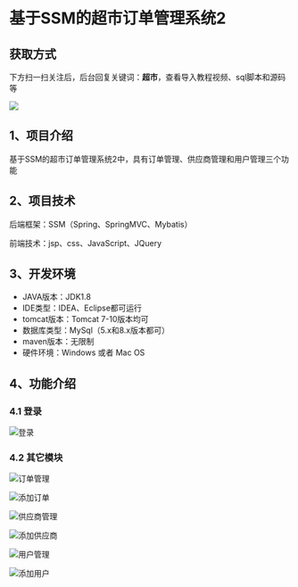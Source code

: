 # 基于SSM的超市订单管理系统2

## 获取方式

下方扫一扫关注后，后台回复关键词：**超市**，查看导入教程视频、sql脚本和源码等

 ![](https://www.codeshop.fun/Typora-Images/202205281253739.png)

## 1、项目介绍

基于SSM的超市订单管理系统2中，具有订单管理、供应商管理和用户管理三个功能


## 2、项目技术

后端框架：SSM（Spring、SpringMVC、Mybatis）

前端技术：jsp、css、JavaScript、JQuery

## 3、开发环境

- JAVA版本：JDK1.8
- IDE类型：IDEA、Eclipse都可运行
- tomcat版本：Tomcat 7-10版本均可
- 数据库类型：MySql（5.x和8.x版本都可） 
- maven版本：无限制
- 硬件环境：Windows 或者 Mac OS


## 4、功能介绍

### 4.1 登录

![登录](https://www.codeshop.fun/Typora-Images/202208021316950.jpg)

### 4.2 其它模块

![订单管理](https://www.codeshop.fun/Typora-Images/202208021316208.jpg)



![添加订单](https://www.codeshop.fun/Typora-Images/202208021316021.jpg)

![供应商管理](https://www.codeshop.fun/Typora-Images/202208021316937.jpg)

![添加供应商](https://www.codeshop.fun/Typora-Images/202208021316948.jpg)

![用户管理](https://www.codeshop.fun/Typora-Images/202208021317180.jpg)

![添加用户](https://www.codeshop.fun/Typora-Images/202208021317758.jpg)

